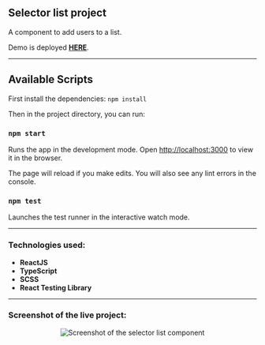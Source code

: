 ## Selector list project

A component to add users to a list.

Demo is deployed [**HERE**](https://user-selector-list.netlify.app/ 'Completed user selection component').

---

## Available Scripts

First install the dependencies: `npm install`

Then in the project directory, you can run:

### `npm start`

Runs the app in the development mode.
Open [http://localhost:3000](http://localhost:3000) to view it in the browser.

The page will reload if you make edits.
You will also see any lint errors in the console.

### `npm test`

Launches the test runner in the interactive watch mode.

---

### Technologies used:

-   **ReactJS**
-   **TypeScript**
-   **SCSS**
-   **React Testing Library**

---

### Screenshot of the live project:

<p align="center">

<img src="https://i.imgur.com/UGkZQdo.png" alt="Screenshot of the selector list component" title="Screencapture of the deployed component"/>
</p>
